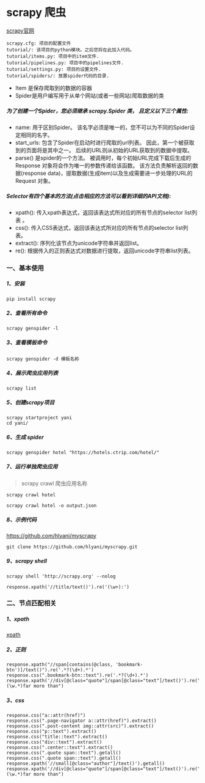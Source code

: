 # scrapy 爬虫

[scrapy官网](https://scrapy-chs.readthedocs.io/zh_CN/latest/intro/overview.html)

```
scrapy.cfg: 项目的配置文件
tutorial/: 该项目的python模块。之后您将在此加入代码。
tutorial/items.py: 项目中的item文件.
tutorial/pipelines.py: 项目中的pipelines文件.
tutorial/settings.py: 项目的设置文件.
tutorial/spiders/: 放置spider代码的目录.
```

- Item 是保存爬取到的数据的容器
- Spider是用户编写用于从单个网站(或者一些网站)爬取数据的类

##### 为了创建一个Spider，您必须继承 scrapy.Spider 类， 且定义以下三个属性:

- name: 用于区别Spider。 该名字必须是唯一的，您不可以为不同的Spider设定相同的名字。
- start_urls: 包含了Spider在启动时进行爬取的url列表。 因此，第一个被获取到的页面将是其中之一。 后续的URL则从初始的URL获取到的数据中提取。
- parse() 是spider的一个方法。 被调用时，每个初始URL完成下载后生成的 Response 对象将会作为唯一的参数传递给该函数。 该方法负责解析返回的数据(response data)，提取数据(生成item)以及生成需要进一步处理的URL的 Request 对象。

##### Selector有四个基本的方法(点击相应的方法可以看到详细的API文档):

- xpath(): 传入xpath表达式，返回该表达式所对应的所有节点的selector list列表 。
- css(): 传入CSS表达式，返回该表达式所对应的所有节点的selector list列表。
- extract(): 序列化该节点为unicode字符串并返回list。
- re(): 根据传入的正则表达式对数据进行提取，返回unicode字符串list列表。

### 一、基本使用

##### 1、安装

```
pip install scrapy
```

##### 2、查看所有命令

```
scrapy genspider -l
```

##### 3、查看模板命令

```
scrapy genspider -d 模板名称
```

##### 4、展示爬虫应用列表

```
scrapy list
```

##### 5、创建scrapy项目

```
scrapy startproject yani
cd yani/
```

##### 6、生成 spider

```
scrapy genspider hotel "https://hotels.ctrip.com/hotel/"
```

##### 7、运行单独爬虫应用

> scrapy crawl 爬虫应用名称

```
scrapy crawl hotel
```

```
scrapy crawl hotel -o output.json
```

##### 8、示例代码

[ https://github.com/hlyani/myscrapy ](https://github.com/hlyani/myscrapy)

```
git clone https://github.com/hlyani/myscrapy.git
```

##### 9、scrapy shell

```
scrapy shell 'http://scrapy.org' --nolog

response.xpath('//title/text()').re('(\w+):')
```

### 二、节点匹配相关

##### 1、xpath

[xpath](https://hlyani.github.io/notes/python/xpath.html)

##### 2、正则

```
response.xpath("//span[contains(@class, 'bookmark-btn')]/text()").re('.*?(\d+).*')
response.css(".bookmark-btn::text").re('.*?(\d+).*')
response.xpath('//div[@class="quote"]/span[@class="text"]/text()').re("Harry, (\w.*)far more than")
```

##### 3、css

```
response.css("a::attr(href)")
response.css(".page-navigator a::attr(href)").extract()
response.css(".post-content img::attr(src)").extract()
response.css("p::text").extract()
response.css("title::text").extract()
response.css("div::text").extract()
response.css(".center::text").extract()
response.css(".quote span::text").getall()
response.css(".quote span::text").getall()
response.xpath('//small[@class="author"]/text()').getall()
response.xpath('//div[@class="quote"]/span[@class="text"]/text()').re("Harry, (\w.*)far more than")
```

